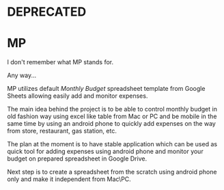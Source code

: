 # DEPRECATED

# MP
I don't remember what MP stands for.

Any way...

MP utilizes default _Monthly Budget_ spreadsheet template from Google Sheets allowing easily add and monitor expenses.

The main idea behind the project is to be able to control monthly budget in old fashion way using excel like table from Mac or PC and be mobile in the same time by using an android phone to quickly add expenses on the way from store, restaurant, gas station, etc.

The plan at the moment is to have stable application which can be used as quick tool for adding expenses using android phone and monitor your budget on prepared spreadsheet in Google Drive.
 
Next step is to create a spreadsheet from the scratch using android phone only and make it independent from Mac\PC.
